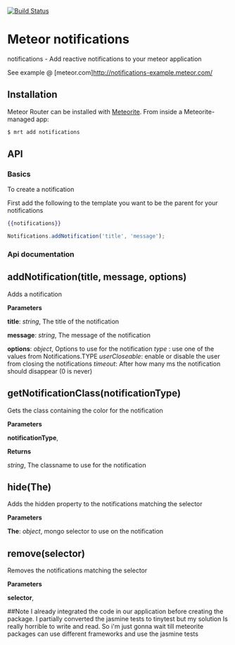 [![Build Status](https://secure.travis-ci.org/gfk-ba/meteor-notifications.png)](http://travis-ci.org/gfk-ba/meteor-notifications)

# Meteor notifications

notifications - Add reactive notifications to your meteor application

See example @ [meteor.com]http://notifications-example.meteor.com/

## Installation

Meteor Router can be installed with [Meteorite](https://github.com/oortcloud/meteorite/). From inside a Meteorite-managed app:

``` sh
$ mrt add notifications
```

## API

### Basics

To create a notification

First add the following to the template you want to be the parent for your notifications
``` handlebars
{{notifications}}
```

``` javascript
Notifications.addNotification('title', 'message');
```

### Api documentation

addNotification(title, message, options)
----------------------------------------
Adds a notification


**Parameters**

**title**:  *string*,  The title of the notification

**message**:  *string*,  The message of the notification

**options**:  *object*,  Options to use for the notification
        *type* : use one of the values from Notifications.TYPE
        *userCloseable*: enable or disable the user from closing the notifications
        *timeout*: After how many ms the notification should disappear (0 is never)


getNotificationClass(notificationType)
--------------------------------------
Gets the class containing the color for the notification


**Parameters**

**notificationType**,


**Returns**

*string*,  The classname to use for the notification

hide(The)
---------
Adds the hidden property to the notifications matching the selector


**Parameters**

**The**:  *object*,  mongo selector to use on the notification

remove(selector)
----------------
Removes the notifications matching the selector


**Parameters**

**selector**,


##Note
I already integrated the code in our application before creating the package. I partially converted the jasmine tests to tinytest but my solution
Is really horrible to write and read. So i'm just gonna wait till meteorite packages can use different frameworks and use the jasmine tests